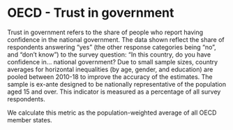 # OECD - Trust in government

Trust in government refers to the share of people who report having confidence in the national government. The data shown reflect the share of respondents answering “yes” (the other response categories being “no”, and “don’t know”) to the survey question: “In this country, do you have confidence in… national government? Due to small sample sizes, country averages for horizontal inequalities (by age, gender, and education) are pooled between 2010-18 to improve the accuracy of the estimates. The sample is ex-ante designed to be nationally representative of the population aged 15 and over. This indicator is measured as a percentage of all survey respondents.

We calculate this metric as the population-weighted average of all OECD member states.